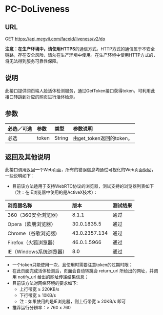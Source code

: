 # PC-DoLiveness

## URL

GET [https://api.megvii.com/faceid/liveness/v2/do ](https://api.megvii.com/faceid/liveness/v2/do) 

**注意：**在生产环境中，请使用**HTTPS**的通信方式。HTTP方式的通信属于不安全链路，存在安全风险，请勿在生产环境中使用。在生产环境中使用HTTP方式的，将无法得到服务可靠性保障。

## 说明

此接口提供网页端人脸活体检测服务，通过GetToken接口获得token，可利用此接口转跳到对应的网页进行活体检测。

## 参数

| 必选／可选 | 参数  | 类型   | 参数说明                 |
| :--------- | :---- | :----- | :----------------------- |
| 必选       | token | String | 由get_token返回的token。 |

## 返回及其他说明

此接口调用返回一个Web页面，所有的错误信息均通过可视化的Web页面返回，一些说明如下：

- 目前该方法适用于支持WebRTC协议的浏览器，测试支持的浏览器列表如下（注：在IE浏览器中使用的是ActiveX技术）：

| 浏览器名称              | 版本          | 测试结果 |
| :---------------------- | :------------ | :------- |
| 360（360安全浏览器）    | 8.1.1         | 通过     |
| Opera（欧朋浏览器）     | 30.0.1835.5   | 通过     |
| Chrome（谷歌浏览器)     | 43.0.2357.134 | 通过     |
| Firefox（火狐浏览器）   | 46.0.1.5966   | 通过     |
| IE（Windows系统浏览器） | 8.0           | 通过     |

 

- 一个token只能使用一次，且使用时需要注意token的过期时限；
- 在此页面完成活体检测后，页面会自动转跳会 return_url 所给出的网址，并调用 notify_url 给出的网址传递结果信息；
- 目前该方法对网络环境的要求如下:
  - 上行带宽 ≥ 220KB/s
  - 下行带宽 ≥ 10KB/s
  - 注：如果使用的是IE浏览器，则上行带宽 ≥ 20KB/s 即可
- 推荐运行分辨率：> 760 x 760

 